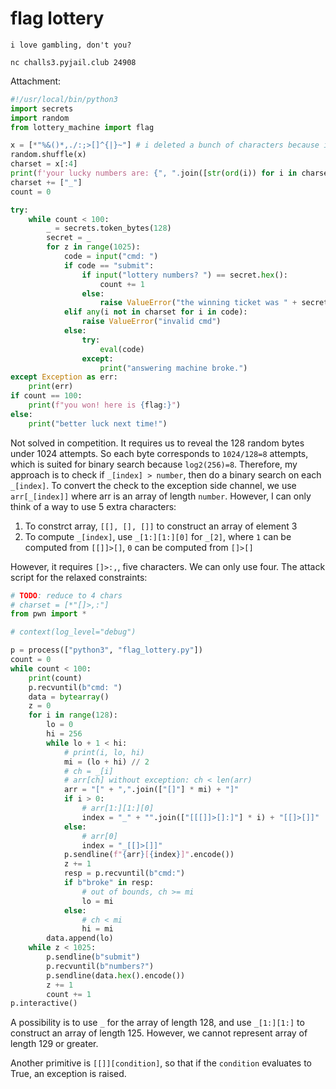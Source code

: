 # flag lottery

```
i love gambling, don't you?

nc challs3.pyjail.club 24908
```

Attachment:

```python
#!/usr/local/bin/python3
import secrets
import random
from lottery_machine import flag

x = [*"%&()*,./:;>[]^{|}~"] # i deleted a bunch of characters because i just dislike them for being too cool.
random.shuffle(x)
charset = x[:4]
print(f'your lucky numbers are: {", ".join([str(ord(i)) for i in charset])}')
charset += ["_"]
count = 0

try:
    while count < 100:
        _ = secrets.token_bytes(128)
        secret = _
        for z in range(1025):
            code = input("cmd: ")
            if code == "submit":
                if input("lottery numbers? ") == secret.hex():
                    count += 1
                else:
                    raise ValueError("the winning ticket was " + secret.hex())
            elif any(i not in charset for i in code):
                raise ValueError("invalid cmd")
            else:
                try:
                    eval(code)
                except:
                    print("answering machine broke.")
except Exception as err:
    print(err)
if count == 100:
    print(f"you won! here is {flag:}")
else:
    print("better luck next time!")
```

Not solved in competition. It requires us to reveal the 128 random bytes under 1024 attempts. So each byte corresponds to `1024/128=8` attempts, which is suited for binary search because `log2(256)=8`. Therefore, my approach is to check if `_[index] > number`, then do a binary search on each `_[index]`. To convert the check to the exception side channel, we use `arr[_[index]]` where arr is an array of length `number`. However, I can only think of a way to use 5 extra characters:

1. To constrct array, `[[], [], []]` to construct an array of element 3
2. To compute `_[index]`, use `_[1:][1:][0]` for `_[2]`, where `1` can be computed from `[[]]>[]`, `0` can be computed from `[]>[]`

However, it requires `[]>:,`, five characters. We can only use four. The attack script for the relaxed constraints:

```python
# TODO: reduce to 4 chars
# charset = [*"[]>,:"]
from pwn import *

# context(log_level="debug")

p = process(["python3", "flag_lottery.py"])
count = 0
while count < 100:
    print(count)
    p.recvuntil(b"cmd: ")
    data = bytearray()
    z = 0
    for i in range(128):
        lo = 0
        hi = 256
        while lo + 1 < hi:
            # print(i, lo, hi)
            mi = (lo + hi) // 2
            # ch = _[i]
            # arr[ch] without exception: ch < len(arr)
            arr = "[" + ",".join(["[]"] * mi) + "]"
            if i > 0:
                # arr[1:][1:][0]
                index = "_" + "".join(["[[[]]>[]:]"] * i) + "[[]>[]]"
            else:
                # arr[0]
                index = "_[[]>[]]"
            p.sendline(f"{arr}[{index}]".encode())
            z += 1
            resp = p.recvuntil(b"cmd:")
            if b"broke" in resp:
                # out of bounds, ch >= mi
                lo = mi
            else:
                # ch < mi
                hi = mi
        data.append(lo)
    while z < 1025:
        p.sendline(b"submit")
        p.recvuntil(b"numbers?")
        p.sendline(data.hex().encode())
        z += 1
        count += 1
p.interactive()
```

A possibility is to use `_` for the array of length 128, and use `_[1:][1:]` to construct an array of length 125. However, we cannot represent array of length 129 or greater.

Another primitive is `[[]][condition]`, so that if the `condition` evaluates to True, an exception is raised.
